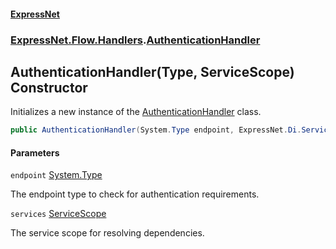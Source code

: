 #### [ExpressNet](ExpressNet.md 'ExpressNet')
### [ExpressNet.Flow.Handlers](ExpressNet.Flow.Handlers.md 'ExpressNet.Flow.Handlers').[AuthenticationHandler](ExpressNet.Flow.Handlers.AuthenticationHandler.md 'ExpressNet.Flow.Handlers.AuthenticationHandler')

## AuthenticationHandler(Type, ServiceScope) Constructor

Initializes a new instance of the [AuthenticationHandler](ExpressNet.Flow.Handlers.AuthenticationHandler.md 'ExpressNet.Flow.Handlers.AuthenticationHandler') class.

```csharp
public AuthenticationHandler(System.Type endpoint, ExpressNet.Di.ServiceScope services);
```
#### Parameters

<a name='ExpressNet.Flow.Handlers.AuthenticationHandler.AuthenticationHandler(System.Type,ExpressNet.Di.ServiceScope).endpoint'></a>

`endpoint` [System.Type](https://docs.microsoft.com/en-us/dotnet/api/System.Type 'System.Type')

The endpoint type to check for authentication requirements.

<a name='ExpressNet.Flow.Handlers.AuthenticationHandler.AuthenticationHandler(System.Type,ExpressNet.Di.ServiceScope).services'></a>

`services` [ServiceScope](ExpressNet.Di.ServiceScope.md 'ExpressNet.Di.ServiceScope')

The service scope for resolving dependencies.